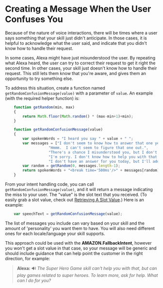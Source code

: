 # Creating a Message When the User Confuses You

Because of the nature of voice interactions, there will be times where a user says something that your skill just didn't anticipate.  In those cases, it is helpful to acknowledge what the user said, and indicate that you didn't know how to handle their request.

In some cases, Alexa might have just misunderstood the user.  By repeating what Alexa heard, the user can try to correct their request to get it right the second time.  In other cases, your skill just doesn't know how to handle their request.  This still lets them know that you're aware, and gives them an opportunity to try something else.

To address this situation, create a function named `getRandomConfusionMessage(value)` with a parameter of `value`.  An example (with the required helper function) is:

```javascript
    function getRandom(min, max)
    {
        return Math.floor(Math.random() * (max-min+1)+min);
    }

    function getRandomConfusionMessage(value)
    {
        var spokenWords = "I heard you say " + value + " ";
        var messages = ["I don't seem to know how to answer that one yet, but I'll work on it.",
                    "Hmmm.  I can't seem to figure that one out.",
                    "There's a chance I misunderstood you, but I don't know how to answer your question.",
                    "I'm sorry. I don't know how to help you with that.",
                    "I don't have an answer for you today, but I'll add it to my list of things I should learn soon!"];
        var random = getRandom(0, messages.length-1);
        return spokenWords + "<break time='500ms'/>" + messages[random];
    }
```

From your intent handling code, you can call `getRandomConfusionMessage(value)`, and it will return a message indicating the miss to your user.  The "value" is the slot text that you received.  (To easily grab a slot value, check out [Retrieving A Slot Value](./getting-a-slot-value.md).) Here is an example:

```javascript
    var speechText = getRandomConfusionMessage(value);
```

The list of messages you include can vary based on your skill and the amount of 'personality' you want them to have. You will also need different ones for each locale/language your skill supports.

This approach could be used with the **AMAZON.FallbackIntent**, however you won't get a slot value in that case, so your message will be generic and should include guidance that can help point the customer in the right direction, for example:

> **Alexa:** :loud_sound: _The Super Hero Game skill can't help you with that, but can play games related to super heroes. To learn more, ask for help. What can I do for you?_
